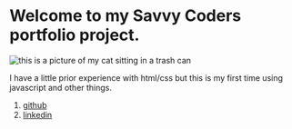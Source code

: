 # Welcome to my Savvy Coders portfolio project.

![this is a picture of my cat sitting in a trash can](https://avatars0.githubusercontent.com/u/38679090?s=460&v=4)

I have a little prior experience with html/css but this is my first time using javascript and other things.

1. [github](http://github.com/RayeMayberry)
2. [linkedin](https://www.linkedin.com/in/raye-mayberry-767570106/)